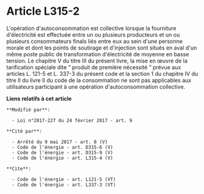 # Article L315-2

L'opération d'autoconsommation est collective lorsque la fourniture d'électricité est effectuée entre un ou plusieurs
producteurs et un ou plusieurs consommateurs finals liés entre eux au sein d'une personne morale et dont les points de
soutirage et d'injection sont situés en aval d'un même poste public de transformation d'électricité de moyenne en basse
tension. Le chapitre V du titre III du présent livre, la mise en œuvre de la tarification spéciale dite “ produit de première
nécessité ” prévue aux articles L. 121-5 et L. 337-3 du présent code et la section 1 du chapitre IV du titre II du livre II
du code de la consommation ne sont pas applicables aux utilisateurs participant à une opération d'autoconsommation
collective.

**Liens relatifs à cet article**

	**Modifié par**:

	  - Loi n°2017-227 du 24 février 2017 - art. 9

	**Cité par**:

	  - Arrêté du 9 mai 2017 - art. 8 (V)
	  - Code de l'énergie - art. D315-6 (V)
	  - Code de l'énergie - art. D315-9 (V)
	  - Code de l'énergie - art. L315-4 (V)

	**Cite**:

	  - Code de l'énergie - art. L121-5 (VT)
	  - Code de l'énergie - art. L337-3 (VT)
